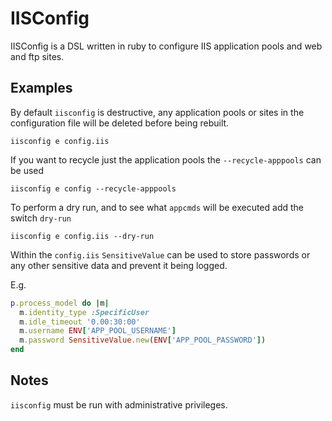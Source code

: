 # IISConfig

IISConfig is a DSL written in ruby to configure IIS application pools and web and ftp sites.

## Examples

By default `iisconfig` is destructive, any application pools or sites in the configuration
file will be deleted before being rebuilt.

```shell
iisconfig e config.iis
```

If you want to recycle just the application pools the `--recycle-apppools` can be used

```shell
iisconfig e config --recycle-apppools
```

To perform a dry run, and to see what `appcmds` will be executed add the switch `dry-run`

```shell
iisconfig e config.iis --dry-run
```

Within the `config.iis` `SensitiveValue` can be used to store passwords or any other sensitive
data and prevent it being logged.

E.g.

```ruby
p.process_model do |m|
  m.identity_type :SpecificUser
  m.idle_timeout '0.00:30:00'
  m.username ENV['APP_POOL_USERNAME']
  m.password SensitiveValue.new(ENV['APP_POOL_PASSWORD'])
end
```

## Notes

`iisconfig` must be run with administrative privileges.